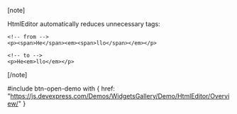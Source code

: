 [note]

HtmlEditor automatically reduces unnecessary tags:

    <!-- from -->
    <p><span>He</span><em><span>llo</span></em></p>

    <!-- to -->
    <p>He<em>llo</em></p>

[/note]

#include btn-open-demo with {
    href: "https://js.devexpress.com/Demos/WidgetsGallery/Demo/HtmlEditor/Overview/"
}